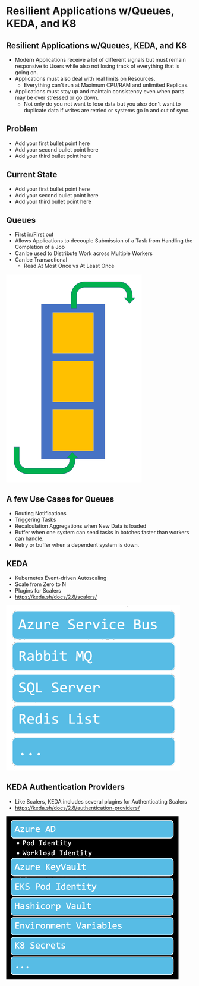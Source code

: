# Resilient Applications w/Queues, KEDA, and K8

## Resilient Applications w/Queues, KEDA, and K8
* Modern Applications receive a lot of different signals but must remain responsive to Users while also not losing track of everything that is going on.
* Applications must also deal with real limits on Resources.
  * Everything can't run at Maximum CPU/RAM and unlimited Replicas.
* Applications must stay up and maintain consistency even when parts may be over stressed or go down.
  * Not only do you not want to lose data but you also don't want to duplicate data if writes are retried or systems go in and out of sync.

## Problem
* Add your first bullet point here
* Add your second bullet point here
* Add your third bullet point here

## Current State
* Add your first bullet point here
* Add your second bullet point here
* Add your third bullet point here

## Queues
* First in/First out
* Allows Applications to decouple Submission of a Task from Handling the Completion of a Job
* Can be used to Distribute Work across Multiple Workers
* Can be Transactional
  * Read At Most Once vs At Least Once

![an image depicting a queue](docs/images/queue.png)

## A few Use Cases for Queues
* Routing Notifications
* Triggering Tasks
* Recalculation Aggregations when New Data is loaded
* Buffer when one system can send tasks in batches faster than workers can handle.
* Retry or buffer when a dependent system is down.

## KEDA
* Kubernetes Event-driven Autoscaling
* Scale from Zero to N
* Plugins for Scalers
* https://keda.sh/docs/2.8/scalers/

![Azure Service Bus, Rabbit MQ, SQL Server, Redis List, ...](docs/images/scaler-examples.png)

## KEDA Authentication Providers
* Like Scalers, KEDA includes several plugins for Authenticating Scalers
* https://keda.sh/docs/2.8/authentication-providers/

![Azure AD: Pod Identity, Workload Identity; Azure KeyVault; EKS Pod Identity; Hashicorp Vault; Environment Variables; K8 Secrets; ...](docs/images/authenticator-examples.png)



